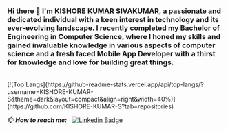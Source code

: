 ### Hi there 👋 I'm KISHORE KUMAR SIVAKUMAR, a passionate and dedicated individual with a keen interest in technology and its ever-evolving landscape. I recently completed my Bachelor of Engineering in Computer Science, where I honed my skills and gained invaluable knowledge in various aspects of computer science and a fresh faced Mobile App Developer with a thirst for knowledge and love for building great things.

<br>
[![Top Langs](https://github-readme-stats.vercel.app/api/top-langs/?username=KISHORE-KUMAR-S&theme=dark&layout=compact&align=right&width=40%)](https://github.com/KISHORE-KUMAR-S?tab=repositories)

📫 ***How to reach me:***  &nbsp; [![Linkedin Badge](https://img.shields.io/badge/-KISHORE_KUMAR_S-blue?style=flat-square&logo=Linkedin&logoColor=white&link=https://www.linkedin.com/in/kishore-kumar-s-8b0683201/)](https://www.linkedin.com/in/kishore-kumar-s-8b0683201/)

<!--
**KISHORE-KUMAR-S/KISHORE-KUMAR-S** is a ✨ _special_ ✨ repository because its `README.md` (this file) appears on your GitHub profile.

Here are some ideas to get you started:

- 🔭 I’m currently working on ...
- 🌱 I’m currently learning ...
- 👯 I’m looking to collaborate on ...
- 🤔 I’m looking for help with ...
- 💬 Ask me about ...
- 📫 How to reach me: ...
- 😄 Pronouns: ...
- ⚡ Fun fact: ...
-->
